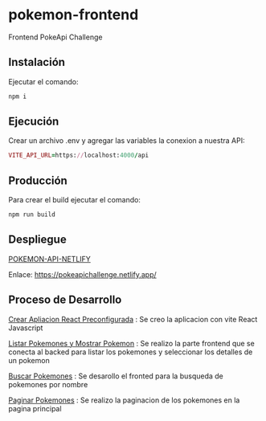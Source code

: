 # pokemon-frontend
 Frontend PokeApi Challenge

Instalación
-----

Ejecutar el comando:

```ruby
npm i 
```

Ejecución
-----

Crear un archivo .env y agregar las variables la conexion a nuestra API: 

```ruby
VITE_API_URL=https://localhost:4000/api
```
Producción
-----

Para crear el build ejecutar el comando:
```ruby
npm run build
```

Despliegue
-----

[POKEMON-API-NETLIFY](https://pokeapichallenge.netlify.app/)

Enlace: <https://pokeapichallenge.netlify.app/>

Proceso de Desarrollo
-----
[Crear Apliacion React Preconfigurada](https://github.com/jfpanchi2/pokemon-frontend/tree/4179ddb296baca1d918c52e7d0bb40c69b7cbc51)
: Se creo la aplicacion con vite React Javascript

[Listar Pokemones y Mostrar Pokemon](https://github.com/jfpanchi2/pokemon-frontend/tree/32b3a088b700accfe0088db8c1ad71fec1095150) : Se realizo la parte frontend que se conecta al backed para listar los pokemones y seleccionar los detalles de un pokemon

[Buscar Pokemones](https://github.com/jfpanchi2/pokemon-frontend/tree/d194f3b2b7aba660d358311f91c6939afa32bc3b) : Se desarollo el fronted para la busqueda de pokemones por nombre

[Paginar Pokemones](https://github.com/jfpanchi2/pokemon-frontend/tree/269f6b25455c2d1fbb384d45aa76a7a7d69b8298) : Se realizo la paginacion de los pokemones en la pagina principal

